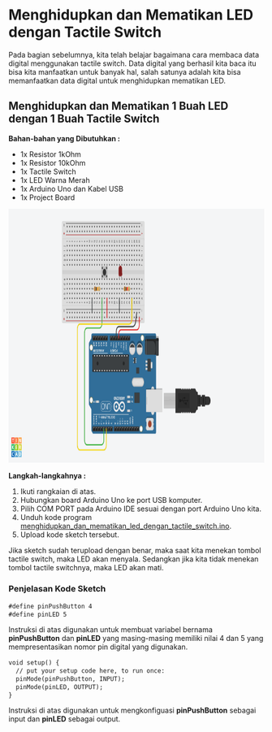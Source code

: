 # Menghidupkan dan Mematikan LED dengan Tactile Switch

Pada bagian sebelumnya, kita telah belajar bagaimana cara membaca data digital menggunakan tactile switch. Data digital yang berhasil kita baca itu bisa kita manfaatkan untuk banyak hal, salah satunya adalah kita bisa memanfaatkan data digital untuk menghidupkan mematikan LED.

## Menghidupkan dan Mematikan 1 Buah LED dengan 1 Buah Tactile Switch 

**Bahan-bahan yang Dibutuhkan :**
* 1x Resistor 1kOhm
* 1x Resistor 10kOhm
* 1x Tactile Switch
* 1x LED Warna Merah
* 1x Arduino Uno dan Kabel USB
* 1x Project Board

<p align="center">
<img src="/Gambar/rangkaian-pb-dan-led.png" height="500">
</p>

**Langkah-langkahnya :**
1. Ikuti rangkaian di atas.
2. Hubungkan board Arduino Uno ke port USB komputer.
3. Pilih COM PORT pada Arduino IDE sesuai dengan port Arduino Uno kita.
4. Unduh kode program [menghidupkan_dan_mematikan_led_dengan_tactile_switch.ino](https://github.com/userdw/Trainer_Mikrokontroler_Arduino/blob/main/B_GPIO%20sebagai%20Digital%20Input/03_Menghidupkan%20dan%20Mematikan%20LED%20dengan%20Tactile%20Switch/menghidupkan_dan_mematikan_LED_dengan_Tactile_Switch.ino).
5. Upload kode sketch tersebut.

Jika sketch sudah terupload dengan benar, maka saat kita menekan tombol tactile switch, maka LED akan menyala. Sedangkan jika kita tidak menekan tombol tactile switchnya, maka LED akan mati.

### Penjelasan Kode Sketch

```
#define pinPushButton 4
#define pinLED 5
```
Instruksi di atas digunakan untuk membuat variabel bernama **pinPushButton** dan **pinLED** yang masing-masing memiliki nilai 4 dan 5 yang mempresentasikan nomor pin digital yang digunakan.

```
void setup() {
  // put your setup code here, to run once:
  pinMode(pinPushButton, INPUT);
  pinMode(pinLED, OUTPUT);
}
```
Instruksi di atas digunakan untuk mengkonfiguasi **pinPushButton** sebagai input dan **pinLED** sebagai output.
